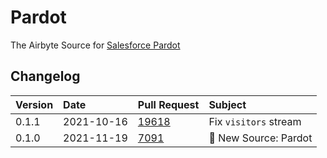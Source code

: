 # Pardot

The Airbyte Source for [Salesforce Pardot](https://www.pardot.com/)

## Changelog

| Version | Date       | Pull Request                                             | Subject               |
| :------ | :--------- | :------------------------------------------------------- | :-------------------- |
| 0.1.1   | 2021-10-16 | [19618](https://github.com/airbytehq/airbyte/pull/19618) | Fix `visitors` stream |
| 0.1.0   | 2021-11-19 | [7091](https://github.com/airbytehq/airbyte/pull/7091)   | 🎉 New Source: Pardot |
